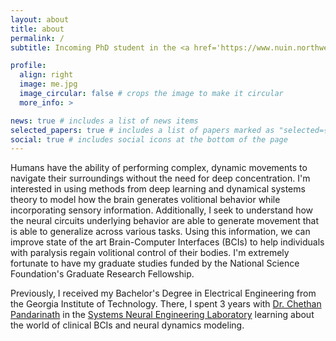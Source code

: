 ```yaml
---
layout: about
title: about
permalink: /
subtitle: Incoming PhD student in the <a href='https://www.nuin.northwestern.edu/index.html'>Northwestern University Interdepartmental Neuroscience</a> Program. 

profile:
  align: right
  image: me.jpg
  image_circular: false # crops the image to make it circular
  more_info: >

news: true # includes a list of news items
selected_papers: true # includes a list of papers marked as "selected={true}"
social: true # includes social icons at the bottom of the page
---
```


<!-- Write your biography here. Tell the world about yourself. Link to your favorite [subreddit](http://reddit.com). You can put a picture in, too. The code is already in, just name your picture `prof_pic.jpg` and put it in the `img/` folder.

Put your address / P.O. box / other info right below your picture. You can also disable any of these elements by editing `profile` property of the YAML header of your `_pages/about.md`. Edit `_bibliography/papers.bib` and Jekyll will render your [publications page](/al-folio/publications/) automatically.

Link to your social media connections, too. This theme is set up to use [Font Awesome icons](https://fontawesome.com/) and [Academicons](https://jpswalsh.github.io/academicons/), like the ones below. Add your Facebook, Twitter, LinkedIn, Google Scholar, or just disable all of them. -->

Humans have the ability of performing complex, dynamic movements to navigate their surroundings without the need for deep concentration. I'm interested in using methods from deep learning and dynamical systems theory to model how the brain generates volitional behavior while incorporating sensory information. Additionally, I seek to understand how the neural circuits underlying behavior are able to generate movement that is able to generalize across various tasks. Using this information, we can improve state of the art Brain-Computer Interfaces (BCIs) to help individuals with paralysis regain volitional control of their bodies. I'm extremely fortunate to have my graduate studies funded by the National Science Foundation's Graduate Research Fellowship.

Previously, I received my Bachelor's Degree in Electrical Engineering from the Georgia Institute of Technology. There, I spent 3 years with [Dr. Chethan Pandarinath](https://snel.ai/author/chethan-pandarinath-phd/) in the [Systems Neural Engineering Laboratory](https://snel.ai) learning about the world of clinical BCIs and neural dynamics modeling. 

